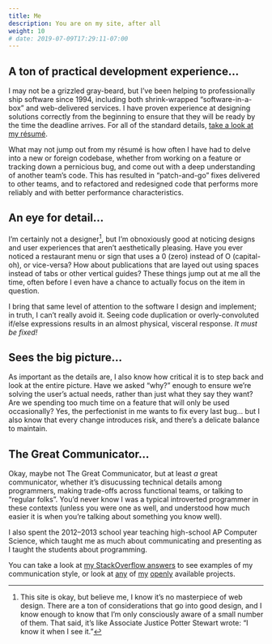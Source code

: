 ```yaml
---
title: Me
description: You are on my site, after all
weight: 10
# date: 2019-07-09T17:29:11-07:00
---
```


## A ton of practical development experience...

I may not be a grizzled gray-beard, but I’ve been helping to professionally ship software since 1994, including both shrink-wrapped “software-in-a-box” and web-delivered services. I have proven experience at designing solutions correctly from the beginning to ensure that they will be ready by the time the deadline arrives. For all of the standard details, [take a look at my résumé](/resume).

What may not jump out from my résumé is how often I have had to delve into a new or foreign codebase, whether from working on a feature or tracking down a pernicious bug, and come out with a deep understanding of another team’s code. This has resulted in “patch-and-go” fixes delivered to other teams, and to refactored and redesigned code that performs more reliably and with better performance characteristics.

## An eye for detail...

I’m certainly not a designer[^1], but I’m obnoxiously good at noticing designs and user experiences that aren’t aesthetically pleasing. Have you ever noticed a restaurant menu or sign that uses a 0 (zero) instead of O (capital-oh), or vice-versa? How about publications that are layed out using spaces instead of tabs or other vertical guides? These things jump out at me all the time, often before I even have a chance to actually focus on the item in question.

I bring that same level of attention to the software I design and implement; in truth, I can’t really avoid it. Seeing code duplication or overly-convoluted if/else expressions results in an almost physical, visceral response. _It must be fixed!_

[^1]: This site is okay, but believe me, I know it’s no masterpiece of web design. There are a ton of considerations that go into good design, and I know enough to know that I’m only consciously aware of a small number of them. That said, it’s like Associate Justice Potter Stewart wrote: “I know it when I see it.”

## Sees the big picture...

As important as the details are, I also know how critical it is to step back and look at the entire picture. Have we asked “why?” enough to ensure we’re solving the user’s actual needs, rather than just what they say they want? Are we spending too much time on a feature that will only be used occasionally? Yes, the perfectionist in me wants to fix every last bug... but I also know that every change introduces risk, and there’s a delicate balance to maintain.

## The Great Communicator...

Okay, maybe not The Great Communicator, but at least _a_ great communicator, whether it’s disucussing technical details among programmers, making trade-offs across functional teams, or talking to “regular folks”. You’d never know I was a typical introverted programmer in these contexts (unless you were one as well, and understood how much easier it is when you’re talking about something you know well).

I also spent the 2012–2013 school year teaching high-school AP Computer Science, which taught me as much about communicating and presenting as I taught the students about programming.

You can take a look at [my StackOverflow answers](https://stackoverflow.com/users/60299/jaredreisinger?tab=answers&sort=votes) to see examples of my communication style, or look at [any](/engineering) of [my](/design) [openly](/open-source) available projects.
